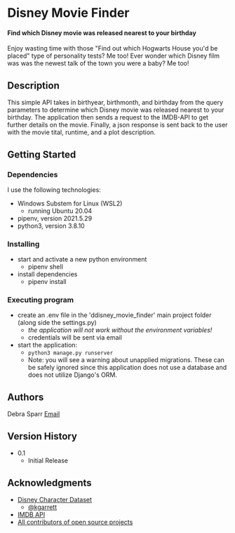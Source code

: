 # Disney Movie Finder
#### Find which Disney movie was released nearest to your birthday

Enjoy wasting time with those "Find out which Hogwarts House you'd be placed" type of personality tests? Me too! Ever wonder which Disney film was was the newest talk of the town you were a baby? Me too!

## Description
This simple API takes in birthyear, birthmonth, and birthday from the query parameters to determine which Disney movie was released nearest to your birthday. The application then sends a request to the IMDB-API to get further details on the movie. Finally, a json response is sent back to the user with the movie tital, runtime, and a plot description.

## Getting Started

### Dependencies
I use the following technologies:
* Windows Substem for Linux (WSL2)
    - running Ubuntu 20.04
* pipenv, version 2021.5.29
* python3, version 3.8.10

### Installing
* start and activate a new python environment
    - pipenv shell
* install dependencies
    - pipenv install

### Executing program
* create an .env file in the 'ddisney_movie_finder' main project folder (along side the settings.py)
    - *the application will not work without the environment variables!*
    - credentials will be sent via email
* start the application:
    - ```python3 manage.py runserver```
    - Note: you will see a warning about unapplied migrations. These can be safely ignored since this application does not use a database and does not utilize Django's ORM.

## Authors
Debra Sparr
[Email](dsparr1010@gmail.com)


## Version History
* 0.1
    * Initial Release


## Acknowledgments
* [Disney Character Dataset](https://data.world/kgarrett/disney-character-success-00-16)
    - [@kgarrett](https://data.world/kgarrett)
* [IMDB API](https://developer.imdb.com/)
* [All contributors of open source projects](https://quotefancy.com/media/wallpaper/3840x2160/6964-Isaac-Newton-Quote-If-I-have-seen-further-it-is-by-standing-on-the.jpg)
